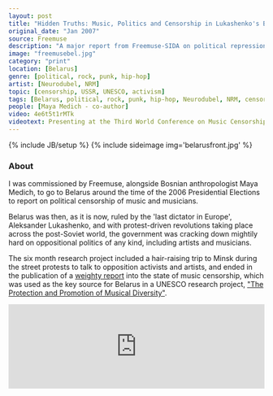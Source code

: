 ```yaml
---
layout: post
title: "Hidden Truths: Music, Politics and Censorship in Lukashenko's Belarus"
original_date: "Jan 2007"
source: Freemuse
description: "A major report from Freemuse-SIDA on political repression of musicians in Belarus"
image: "freemusebel.jpg"
category: "print"
location: [Belarus]
genre: [political, rock, punk, hip-hop]
artist: [Neurodubel, NRM]
topic: [censorship, USSR, UNESCO, activism]
tags: [Belarus, political, rock, punk, hip-hop, Neurodubel, NRM, censorship, USSR, activism, propaganda, UNESCO, Freemuse]
people: [Maya Medich - co-author]
video: 4e6t5t1rMTk
videotext: Presenting at the Third World Conference on Music Censorship, Istanbul, 25th-26th Nov 2006
---
```

{% include JB/setup %}
{% include sideimage img='belarusfront.jpg' %}

<h3>About</h3>

I was commissioned by Freemuse, alongside Bosnian anthropologist Maya Medich, to go to Belarus around the time of the 2006 Presidential Elections to report on political censorship of music and musicians. 

Belarus was then, as it is now, ruled by the 'last dictator in Europe', Aleksander Lukashenko, and with protest-driven revolutions taking place across the post-Soviet world, the government was cracking down mightily hard on oppositional politics of any kind, including artists and musicians.

The six month research project included a hair-raising trip to Minsk during the street protests to talk to opposition activists and artists, and ended in the publication of a <a href="http://freemuse.org/graphics/Publications/PDF/Freemuse_Belarus-report.pdf">weighty report</a> into the state of music censorship, which was used as the key source for Belarus in a UNESCO research project, <a href='http://www.imc-cim.org/programmes/imc_diversity_report.pdf'>"The Protection and Promotion of Musical Diversity"</a>.

<iframe width="100%" height="166" scrolling="no" frameborder="no" src="https://w.soundcloud.com/player/?url=https%3A//api.soundcloud.com/tracks/233561265&amp;color=ff5500&amp;auto_play=false&amp;hide_related=false&amp;show_comments=true&amp;show_user=true&amp;show_reposts=false"></iframe>







